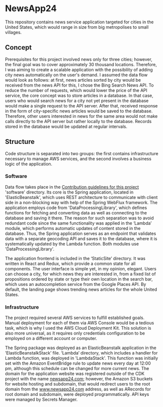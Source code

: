 # NewsApp24

This repository contains news service application targeted for cities in the United States, which would range in size from big metropolises to small villages.



## Concept

Prerequisites for this project involved news only for three cities; however, the final goal was to cover approximately 30 thousand locations. Therefore, I was aiming to create a scalable application with the possibility of adding city news automatically on the user's demand. I assumed the data flow would look as follows: at first, news articles sorted by city would be received from the news API for this, I chose the Bing Search News API. To reduce the number of requests, which would lower the price of the API service, the core concept was to store articles in a database. In that case, users who would search news for a city not yet present in the database would make a single request to the API server. After that, received response in the form of city-specific news articles would be saved to the database. Therefore, other users interested in news for the same area would not make calls directly to the API server but rather locally to the database. Records stored in the database would be updated at regular intervals.

## Structure

Code structure is separated into two groups: the first contains infrastructure necessary to manage AWS services, and the second involves a business logic of the application.

### Software

Data flow takes place in the [Contribution guidelines for this project](docs/CONTRIBUTING.md) 'software' directory. Its core is the Spring application, located in 'ElasticBeanstalk', which uses REST architecture to communicate with client side in a non-blocking way with help of the Spring WebFlux framework. The application employs code from 'DataProcessingLibrary', which defines functions for fetching and converting data as well as connecting to the database and saving it there. The reason for such separation was to avoid redundant code since the same functionality was applied in the ‘Lambda’ module, which performs automatic updates of content stored in the database. Thus, the Spring application serves as an endpoint that validates data with a separate geocoding API and saves it to the database, where it is systematically updated by the Lambda function. Both modules use 'DataProcessingLibrary'.

The application frontend is included in the ‘StaticSite’ directory. It was written in React and Redux, which provide a common state for all components. The user interface is simple yet, in my opinion, elegant. Users can choose a city, for which news they are interested in, from a fixed list of propositions ordered by state or type their own location in the search bar, which uses an autocompletion service from the Google Places API. By default, the landing page shows trending news articles for the whole United States.

### Infrastructure

The project required several AWS services to fulfill established goals. Manual deployment for each of them via AWS Console would be a tedious task, which is why I used the AWS Cloud Deployment Kit. This solution is also more universal, as it requires only credentials configuration to be employed on a different account or computer.

The Spring package was deployed as an ElasticBeanstalk application in the ’ElasticBeanstalkStack’ file. ‘Lambda’ directory, which includes a handler for Lambda function, was deployed in 'LambdaStack'. This function was initially set with the Amazon EventBridge rule to update news every day at 12:00 pm, although this schedule can be changed for more current news. The domain for the application website was registered outside of the CDK project with the name [newsapp24.com](http://newsapp24.com/); however, the Amazon S3 buckets for website hosting and subdomain, that would redirect users to the root domain from the www.newsapp24.com address, as well as ARecords for root domain and subdomain, were deployed programmatically. API keys were managed by Secrets Manager. 